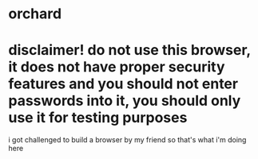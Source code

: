 # orchard

# disclaimer! do not use this browser, it does not have proper security features and you should not enter passwords into it, you should only use it for testing purposes

i got challenged to build a browser by my friend so that's what i'm doing here
